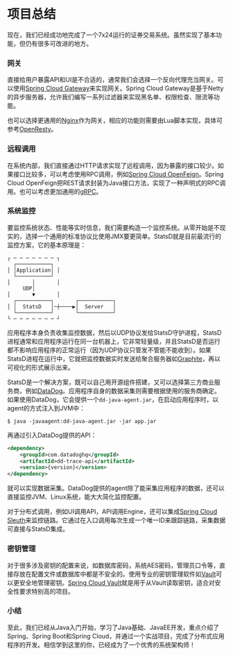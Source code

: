 # 项目总结

现在，我们已经成功地完成了一个7x24运行的证券交易系统。虽然实现了基本功能，但仍有很多可改进的地方。

### 网关

直接给用户暴露API和UI是不合适的，通常我们会选择一个反向代理充当网关。可以使用[Spring Cloud Gateway](https://spring.io/projects/spring-cloud-gateway)来实现网关。Spring Cloud Gateway是基于Netty的异步服务器，允许我们编写一系列过滤器来实现黑名单、权限检查、限流等功能。

也可以选择更通用的[Nginx](https://www.nginx.com/)作为网关，相应的功能则需要由Lua脚本实现，具体可参考[OpenResty](https://openresty.org/)。

### 远程调用

在系统内部，我们直接通过HTTP请求实现了远程调用，因为暴露的接口较少。如果接口比较多，可以考虑使用RPC调用，例如[Spring Cloud OpenFeign](https://spring.io/projects/spring-cloud-openfeign)。Spring Cloud OpenFeign把REST请求封装为Java接口方法，实现了一种声明式的RPC调用。也可以考虑更加通用的[gRPC](https://grpc.io/)。

### 系统监控

要监控系统状态、性能等实时信息，我们需要构造一个监控系统。从零开始是不现实的，选择一个通用的标准协议比使用JMX要更简单。StatsD就是目前最流行的监控方案，它的基本原理是：

```ascii
┌ ─ ─ ─ ─ ─ ─ ─ ┐
  ┌───────────┐
│ │Application│ │
  └───────────┘
│       │       │
     UDP│
│       ▼       │
  ┌───────────┐       ┌───────────┐
│ │  StatsD   │─┼────▶│  Server   │
  └───────────┘       └───────────┘
└ ─ ─ ─ ─ ─ ─ ─ ┘
```

应用程序本身负责收集监控数据，然后以UDP协议发给StatsD守护进程，StatsD进程通常和应用程序运行在同一台机器上，它非常轻量级，并且StatsD是否运行都不影响应用程序的正常运行（因为UDP协议只管发不管能不能收到）。如果StatsD进程在运行中，它就把监控数据实时发送给聚合服务器如[Graphite](https://graphite.readthedocs.io/)，再以可视化的形式展示出来。

StatsD是一个解决方案，既可以自己用开源组件搭建，又可以选择第三方商业服务商，例如[DataDog](https://www.datadoghq.com/)。应用程序自身的数据采集则需要根据使用的服务商确定。如果使用DataDog，它会提供一个`dd-java-agent.jar`，在启动应用程序时，以agent的方式注入到JVM中：

```plain
$ java -javaagent:dd-java-agent.jar -jar app.jar
```

再通过引入DataDog提供的API：

```xml
<dependency>
    <groupId>com.datadoghq</groupId>
    <artifactId>dd-trace-api</artifactId>
    <version>{version}</version>
</dependency>
```

就可以实现数据采集。DataDog提供的agent除了能采集应用程序的数据，还可以直接监控JVM、Linux系统，能大大简化监控配置。

对于分布式调用，例如UI调用API，API调用Engine，还可以集成[Spring Cloud Sleuth](https://spring.io/projects/spring-cloud-sleuth)来监控链路。它通过在入口调用每次生成一个唯一ID来跟踪链路，采集数据可直接与StatsD集成。

### 密钥管理

对于很多涉及密钥的配置来说，如数据库密码，系统AES密码，管理员口令等，直接存放在配置文件或数据库中都是不安全的。使用专业的密钥管理软件如[Vault](https://www.vaultproject.io/)可以更安全地管理密钥。[Spring Cloud Vault](https://spring.io/projects/spring-cloud-vault)就是用于从Vault读取密钥，适合对安全性要求特别高的项目。

### 小结

至此，我们已经从Java入门开始，学习了Java基础、JavaEE开发，重点介绍了Spring、Spring Boot和Spring Cloud，并通过一个实战项目，完成了分布式应用程序的开发。相信学到这里的你，已经成为了一个优秀的系统架构师！

